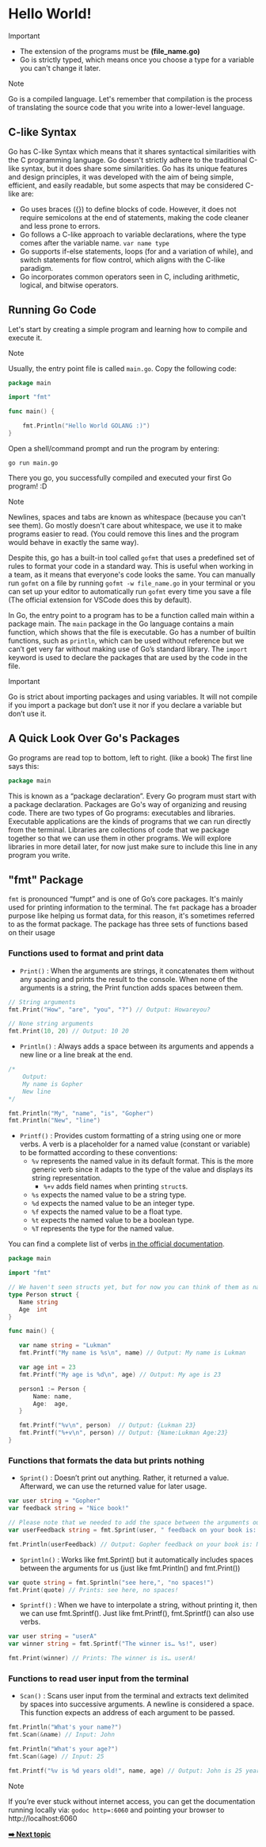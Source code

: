 # Hello World!

> [!IMPORTANT]
> - The extension of the programs must be **(file_name.go)**
> - Go is strictly typed, which means once you choose a type for a variable you can't change it later.

> [!NOTE]
> Go is a compiled language. Let's remember that compilation is the process of translating the source code that you write into a lower-level language.

## C-like Syntax
Go has C-like Syntax which means that it shares syntactical similarities with the C programming language. Go doesn't strictly adhere to the traditional C-like syntax, but it does share some similarities. Go has its unique features and design principles, it was developed with the aim of being simple, efficient, and easily readable, but some aspects that may be considered C-like are:
- Go uses braces ({}) to define blocks of code. However, it does not require semicolons at the end of statements, making the code cleaner and less prone to errors.
- Go follows a C-like approach to variable declarations, where the type comes after the variable name. `var name type`
- Go supports if-else statements, loops (for and a variation of while), and switch statements for flow control, which aligns with the C-like paradigm.
- Go incorporates common operators seen in C, including arithmetic, logical, and bitwise operators.

## Running Go Code
Let's start by creating a simple program and learning how to compile and execute it. 
> [!NOTE]
> Usually, the entry point file is called `main.go`.
Copy the following code:
```  GO
package main

import "fmt"

func main() {

    fmt.Println("Hello World GOLANG :)")
}
```

Open a shell/command prompt and run the program by entering:

``` Shell
go run main.go
```
There you go, you successfully compiled and executed your first Go program! :D

> [!NOTE]
> Newlines, spaces and tabs are known as whitespace (because you can't see them). Go mostly doesn't care about whitespace, we use it to make programs easier to read. (You could remove this lines and the program would behave in exactly the same way).
>
> Despite this, go has a built-in tool called `gofmt` that uses a predefined set of rules to format your code in a standard way. This is useful when working in a team, as it means that everyone's code looks the same. You can manually run `gofmt` on a file by running `gofmt -w file_name.go` in your terminal or you can set up your editor to automatically run `gofmt` every time you save a file (The official extension for VSCode does this by default).

In Go, the entry point to a program has to be a function called main within a package main. The `main` package in the Go language contains a main function, which shows that the file is executable. Go has a number of built­in functions, such as `println`, which can be used without reference but we can’t get very far without making use of Go’s standard library. The `import` keyword is used to declare the packages that are used by the code in the file.

> [!IMPORTANT]
> Go is strict about importing packages and using variables. It will not compile if you import a package but don’t use it nor if you declare a variable but don’t use it.

## A Quick Look Over Go's Packages
Go programs are read top to bottom, left to right. (like a book) The first line says this:
```Go
package main
```
This is known as a “package declaration”. Every Go program must start with a package declaration. Packages are Go's way of organizing and reusing code. There are two types of Go programs: executables and libraries. Executable applications are the kinds of programs that we can run directly from the terminal. Libraries are collections of code that we package together so that we can use them in other programs. We will explore libraries in more detail later, for now just make sure to include this line in any program you write.

## "fmt" Package
`fmt` is pronounced “fumpt” and is one of Go’s core packages. It's mainly used for printing information to the terminal. The `fmt` package has a broader purpose like helping us format data, for this reason, it's sometimes referred to as the format package. The package has three sets of functions based on their usage

### Functions used to format and print data
- `Print()` : When the arguments are strings, it concatenates them without any spacing and prints the result to the console. When none of the arguments is a string, the Print function adds spaces between them.
```Go
// String arguments
fmt.Print("How", "are", "you", "?") // Output: Howareyou?

// None string arguments
fmt.Print(10, 20) // Output: 10 20
```
- `Println()` : Always adds a space between its arguments and appends a new line or a line break at the end.
```Go
/*
    Output:
    My name is Gopher
    New line
*/

fmt.Println("My", "name", "is", "Gopher")
fmt.Println("New", "line")
```
- `Printf()` : Provides custom formatting of a string using one or more verbs. A verb is a placeholder for a named value (constant or variable) to be formatted according to these conventions:
    - `%v` represents the named value in its default format. This is the more generic verb since it adapts to the type of the value and displays its string representation.
        - `%+v` adds field names when printing `struct`s.
    - `%s` expects the named value to be a string type.
    - `%d` expects the named value to be an integer type.
    - `%f` expects the named value to be a float type.
    - `%t` expects the named value to be a boolean type.
    - `%T` represents the type for the named value.

You can find a complete list of verbs [in the official documentation](https://pkg.go.dev/fmt).

 ```Go
package main

import "fmt"

// We haven't seen structs yet, but for now you can think of them as named collections of fields
type Person struct {
	Name string
	Age  int
}

func main() {

	var name string = "Lukman"
	fmt.Printf("My name is %s\n", name) // Output: My name is Lukman

	var age int = 23
	fmt.Printf("My age is %d\n", age) // Output: My age is 23

	person1 := Person {
		Name: name,
		Age:  age,
	}

	fmt.Printf("%v\n", person)  // Output: {Lukman 23}
	fmt.Printf("%+v\n", person) // Output: {Name:Lukman Age:23}
}

```
  
### Functions that formats the data but prints nothing
- `Sprint()` : Doesn’t print out anything. Rather, it returned a value. Afterward, we can use the returned value for later usage.
```Go
var user string = "Gopher"
var feedback string = "Nice book!"

// Please note that we needed to add the space between the arguments ourselves
var userFeedback string = fmt.Sprint(user, " feedback on your book is: ", feedback)

fmt.Println(userFeedback) // Output: Gopher feedback on your book is: Nice book!
```
- `Sprintln()` : Works like fmt.Sprint() but it automatically includes spaces between the arguments for us (just like fmt.Println() and fmt.Print())
```Go
var quote string = fmt.Sprintln("see here,", "no spaces!")
fmt.Print(quote) // Prints: see here, no spaces!
```
- `Sprintf()` : When we have to interpolate a string, without printing it, then we can use fmt.Sprintf(). Just like fmt.Printf(), fmt.Sprintf() can also use verbs.
```Go
var user string = "userA"
var winner string = fmt.Sprintf("The winner is… %s!", user)

fmt.Print(winner) // Prints: The winner is is… userA!
```

### Functions to read user input from the terminal
- `Scan()` : Scans user input from the terminal and extracts text delimited by spaces into successive arguments. A newline is considered a space. This function expects an address of each argument to be passed.
```Go
fmt.Println("What's your name?")
fmt.Scan(&name) // Input: John

fmt.Println("What's your age?") 
fmt.Scan(&age) // Input: 25

fmt.Printf("%v is %d years old!", name, age) // Output: John is 25 years old!
```

> [!NOTE]
> If you’re ever stuck without internet access, you can get the documentation running locally via:
> `godoc ­http=:6060` and pointing your browser to http://localhost:6060

**[➡️ Next topic](https://github.com/lara-vel-dev/backend-with-golang/blob/main/the-basics/02-variables-and-data-types/README.md)**
